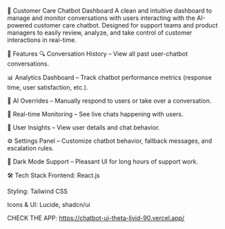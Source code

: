 💬 Customer Care Chatbot Dashboard
A clean and intuitive dashboard to manage and monitor conversations with users interacting with the AI-powered customer care chatbot. Designed for support teams and product managers to easily review, analyze, and take control of customer interactions in real-time.

🚀 Features
🔍 Conversation History – View all past user-chatbot conversations.

📊 Analytics Dashboard – Track chatbot performance metrics (response time, user satisfaction, etc.).

🧠 AI Overrides – Manually respond to users or take over a conversation.

💬 Real-time Monitoring – See live chats happening with users.

👥 User Insights – View user details and chat behavior.

⚙️ Settings Panel – Customize chatbot behavior, fallback messages, and escalation rules.

🌙 Dark Mode Support – Pleasant UI for long hours of support work.

🛠️ Tech Stack
Frontend: React.js 

Styling: Tailwind CSS

Icons & UI: Lucide, shadcn/ui

CHECK THE APP: https://chatbot-ui-theta-livid-90.vercel.app/